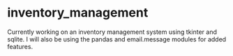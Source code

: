 # inventory_management
Currently working on an inventory management system using tkinter and sqlite. I will also be using the pandas and email.message modules for added features.
